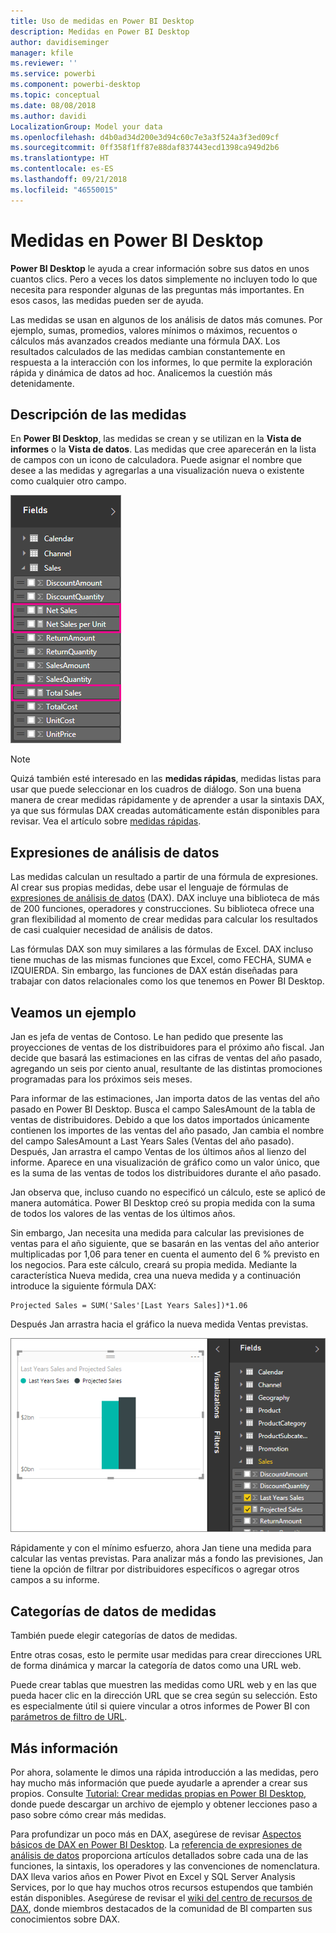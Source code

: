 ```yaml
---
title: Uso de medidas en Power BI Desktop
description: Medidas en Power BI Desktop
author: davidiseminger
manager: kfile
ms.reviewer: ''
ms.service: powerbi
ms.component: powerbi-desktop
ms.topic: conceptual
ms.date: 08/08/2018
ms.author: davidi
LocalizationGroup: Model your data
ms.openlocfilehash: d4b0ad34d200e3d94c60c7e3a3f524a3f3ed09cf
ms.sourcegitcommit: 0ff358f1ff87e88daf837443ecd1398ca949d2b6
ms.translationtype: HT
ms.contentlocale: es-ES
ms.lasthandoff: 09/21/2018
ms.locfileid: "46550015"
---
```

# <a name="measures-in-power-bi-desktop"></a>Medidas en Power BI Desktop

**Power BI Desktop** le ayuda a crear información sobre sus datos en unos cuantos clics. Pero a veces los datos simplemente no incluyen todo lo que necesita para responder algunas de las preguntas más importantes. En esos casos, las medidas pueden ser de ayuda.

Las medidas se usan en algunos de los análisis de datos más comunes. Por ejemplo, sumas, promedios, valores mínimos o máximos, recuentos o cálculos más avanzados creados mediante una fórmula DAX. Los resultados calculados de las medidas cambian constantemente en respuesta a la interacción con los informes, lo que permite la exploración rápida y dinámica de datos ad hoc. Analicemos la cuestión más detenidamente.

## <a name="understanding-measures"></a>Descripción de las medidas

En **Power BI Desktop**, las medidas se crean y se utilizan en la **Vista de informes** o la **Vista de datos**. Las medidas que cree aparecerán en la lista de campos con un icono de calculadora. Puede asignar el nombre que desee a las medidas y agregarlas a una visualización nueva o existente como cualquier otro campo.

![](media/desktop-measures/measuresinpbid_measinfieldlist.png)

> [!NOTE]
> Quizá también esté interesado en las **medidas rápidas**, medidas listas para usar que puede seleccionar en los cuadros de diálogo. Son una buena manera de crear medidas rápidamente y de aprender a usar la sintaxis DAX, ya que sus fórmulas DAX creadas automáticamente están disponibles para revisar. Vea el artículo sobre [medidas rápidas](desktop-quick-measures.md).
> 
> 

## <a name="data-analysis-expressions"></a>Expresiones de análisis de datos

Las medidas calculan un resultado a partir de una fórmula de expresiones. Al crear sus propias medidas, debe usar el lenguaje de fórmulas de [expresiones de análisis de datos](https://msdn.microsoft.com/library/gg413422.aspx) (DAX). DAX incluye una biblioteca de más de 200 funciones, operadores y construcciones. Su biblioteca ofrece una gran flexibilidad al momento de crear medidas para calcular los resultados de casi cualquier necesidad de análisis de datos.

Las fórmulas DAX son muy similares a las fórmulas de Excel. DAX incluso tiene muchas de las mismas funciones que Excel, como FECHA, SUMA e IZQUIERDA. Sin embargo, las funciones de DAX están diseñadas para trabajar con datos relacionales como los que tenemos en Power BI Desktop.

## <a name="lets-look-at-an-example"></a>Veamos un ejemplo
Jan es jefa de ventas de Contoso. Le han pedido que presente las proyecciones de ventas de los distribuidores para el próximo año fiscal. Jan decide que basará las estimaciones en las cifras de ventas del año pasado, agregando un seis por ciento anual, resultante de las distintas promociones programadas para los próximos seis meses.

Para informar de las estimaciones, Jan importa datos de las ventas del año pasado en Power BI Desktop. Busca el campo SalesAmount de la tabla de ventas de distribuidores. Debido a que los datos importados únicamente contienen los importes de las ventas del año pasado, Jan cambia el nombre del campo SalesAmount a Last Years Sales (Ventas del año pasado). Después, Jan arrastra el campo Ventas de los últimos años al lienzo del informe. Aparece en una visualización de gráfico como un valor único, que es la suma de las ventas de todos los distribuidores durante el año pasado.

Jan observa que, incluso cuando no especificó un cálculo, este se aplicó de manera automática. Power BI Desktop creó su propia medida con la suma de todos los valores de las ventas de los últimos años.

Sin embargo, Jan necesita una medida para calcular las previsiones de ventas para el año siguiente, que se basarán en las ventas del año anterior multiplicadas por 1,06 para tener en cuenta el aumento del 6 % previsto en los negocios. Para este cálculo, creará su propia medida. Mediante la característica Nueva medida, crea una nueva medida y a continuación introduce la siguiente fórmula DAX:

    Projected Sales = SUM('Sales'[Last Years Sales])*1.06

Después Jan arrastra hacia el gráfico la nueva medida Ventas previstas.

![](media/desktop-measures/measuresinpbid_lastyearsales.png)

Rápidamente y con el mínimo esfuerzo, ahora Jan tiene una medida para calcular las ventas previstas. Para analizar más a fondo las previsiones, Jan tiene la opción de filtrar por distribuidores específicos o agregar otros campos a su informe.

## <a name="data-categories-for-measures"></a>Categorías de datos de medidas

También puede elegir categorías de datos de medidas. 

Entre otras cosas, esto le permite usar medidas para crear direcciones URL de forma dinámica y marcar la categoría de datos como una URL web. 

Puede crear tablas que muestren las medidas como URL web y en las que pueda hacer clic en la dirección URL que se crea según su selección. Esto es especialmente útil si quiere vincular a otros informes de Power BI con [parámetros de filtro de URL](service-url-filters.md).

## <a name="learn-more"></a>Más información
Por ahora, solamente le dimos una rápida introducción a las medidas, pero hay mucho más información que puede ayudarle a aprender a crear sus propios. Consulte [Tutorial: Crear medidas propias en Power BI Desktop](desktop-tutorial-create-measures.md), donde puede descargar un archivo de ejemplo y obtener lecciones paso a paso sobre cómo crear más medidas.  

Para profundizar un poco más en DAX, asegúrese de revisar [Aspectos básicos de DAX en Power BI Desktop](desktop-quickstart-learn-dax-basics.md). La [referencia de expresiones de análisis de datos](https://msdn.microsoft.com/library/gg413422.aspx) proporciona artículos detallados sobre cada una de las funciones, la sintaxis, los operadores y las convenciones de nomenclatura. DAX lleva varios años en Power Pivot en Excel y SQL Server Analysis Services, por lo que hay muchos otros recursos estupendos que también están disponibles. Asegúrese de revisar el [wiki del centro de recursos de DAX](http://social.technet.microsoft.com/wiki/contents/articles/1088.dax-resource-center.aspx), donde miembros destacados de la comunidad de BI comparten sus conocimientos sobre DAX.



